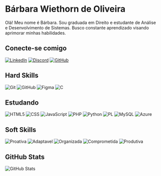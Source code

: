 # Bárbara Wiethorn de Oliveira

Olá! Meu nome é Bárbara.
Sou graduada em Direito e estudante de Análise e Desenvolvimento de Sistemas. Busco constante aprendizado visando aprimorar minhas habilidades.

## Conecte-se comigo

[![LinkedIn](https://img.shields.io/badge/LinkedIn-0077B5?style=for-the-badge&logo=linkedin&logoColor=white)](https://www.linkedin.com/in/b%C3%A1rbara-wiethorn-de-oliveira-18215121a/)
[![Discord](https://img.shields.io/badge/Discord-7289DA?style=for-the-badge&logo=discord&logoColor=white)](barbarawo)
[![GitHub](https://img.shields.io/badge/GitHub-100000?style=for-the-badge&logo=github&logoColor=white)](https://github.com/barbarawo)


## Hard Skills
![Git](https://img.shields.io/badge/GIT-E44C30?style=for-the-badge&logo=git&logoColor=white)
![GitHub](https://img.shields.io/badge/GitHub-100000?style=for-the-badge&logo=github&logoColor=white)
![Figma](https://img.shields.io/badge/Figma-696969?style=for-the-badge&logo=figma&logoColor=figma)
![C](https://img.shields.io/badge/C-00599C?style=for-the-badge&logo=c&logoColor=white)

## Estudando
![HTML5](https://img.shields.io/badge/HTML5-E34F26?style=for-the-badge&logo=html5&logoColor=white)
![CSS](https://img.shields.io/badge/CSS-563d7c?&style=for-the-badge&logo=css3&logoColor=white)
![JavaScript](https://img.shields.io/badge/JavaScript-F7DF1E?style=for-the-badge&logo=javascript&logoColor=black)
![PHP](https://img.shields.io/badge/PHP-777BB4?style=for-the-badge&logo=php&logoColor=white)
![Python](https://img.shields.io/badge/python-3670A0?style=for-the-badge&logo=python&logoColor=ffdd54)
![PL](https://img.shields.io/badge/PL%2FSQL-FFFFFF?style=for-the-badge&logo=oracle&logoColor=FF0000&labelColor=FFFFFF&color=FF0000)
![MySQL](https://img.shields.io/badge/MySQL-00000F?style=for-the-badge&logo=mysql&logoColor=white)
![Azure](https://img.shields.io/badge/Azure-blue?style=for-the-badge&logo=microsoft%20azure&logoColor=blue&labelColor=FFFFFF&link=https%3A%2F%2Fimages.app.goo.gl%2FK7PN1jYJd57x4q7A8)


## Soft Skills
![Proativa](https://img.shields.io/badge/Proativa-blue
) ![Adaptavel](https://img.shields.io/badge/Adaptavel-red) ![Organizada](https://img.shields.io/badge/Organizada-purple
) ![Comprometida](https://img.shields.io/badge/Comprometida-orange) ![Produtiva](https://img.shields.io/badge/Produtiva-emerald)

## GitHub Stats
![GitHub Stats](https://github-readme-stats.vercel.app/api?username=barbarawo&theme=transparent&bg_color=000&border_color=30A3DC&show_icons=true&icon_color=30A3DC&title_color=E94D5F&text_color=FFF&hide_title=true&hide=stars)
